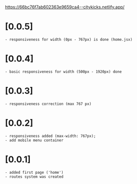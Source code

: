 https://66bc76f7ab602363e9659ca4--citykicks.netlify.app/

# [0.0.5]
    - responsiveness for width (0px - 767px) is done (home.jsx)

# [0.0.4]
    - basic responsiveness for width (500px - 1920px) done

# [0.0.3] 
    - responsiveness correction (max 767 px)

# [0.0.2]
    - responsiveness added (max-width: 767px);
    - add mobile menu container

# [0.0.1] 
    - added first page ('home')
    - routes system was created
